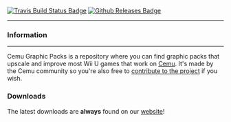 [![Travis Build Status Badge](https://img.shields.io/travis/slashiee/cemu_graphic_packs.svg)](https://travis-ci.org/slashiee/cemu_graphic_packs)
[![Github Releases Badge](https://img.shields.io/github/downloads/slashiee/cemu_graphic_packs/total.svg)](https://github.com/slashiee/cemu_graphic_packs/releases/latest)

------
### Information
------
Cemu Graphic Packs is a repository where you can find graphic packs that upscale and improve most Wii U games that work on [Cemu](http://cemu.info/).
It's made by the Cemu community so you're also free to [contribute to the project](https://github.com/slashiee/cemu_graphic_packs/wiki/How-to-create-resolution-packs) if you wish.

### Downloads
The latest downloads are **always** found on our [website](https://slashiee.github.io/cemu_graphic_packs/)!
